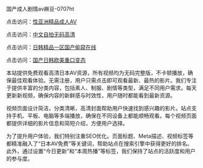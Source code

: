 国产成人剧情av麻豆-0707ht


点击访问：<a href="https://gsd-agv.pages.dev/">性亚洲精品成人AV</a>

点击访问：<a href="https://cfad.pages.dev/">中文自拍无码高清</a>

点击访问：<a href="https://fdhf-454.pages.dev/">日韩精品一区国产偷窥在线</a>

点击访问：<a href="https://gfd-5xg.pages.dev/">国产日韩欧美重口变态</a>

本站提供免费观看高清日本AV资源，所有视频均为无码完整版，不卡顿播放，确保最佳观看体验。无需注册，用户只需点击即可观看最新、最热的影片。我们专注于提供丰富的分类内容，包括素人、制服、剧情等类型，满足不同用户需求。每天更新新视频，确保内容的新鲜感与时效性，用户随时都能看到最新资源。

视频页面设计简洁，分类清晰，高清封面帮助用户快速找到感兴趣的影片。站点支持手机、平板、电脑等多端播放，确保在不同设备上都能顺畅观看。每个视频页面都提供详细的影片信息和简短介绍，方便用户选择。

为了提升用户体验，我们特别注重SEO优化。页面标题、Meta描述、视频标签等都精准融入了“日本AV免费”等关键词，帮助站点在搜索引擎中获得更好的排名。此外，通过设置“今日更新”和“本周热播”等标签，我们保持了站点的活跃度和用户的参与度。

<span style="display:none;">[Canonical link](）</span>

